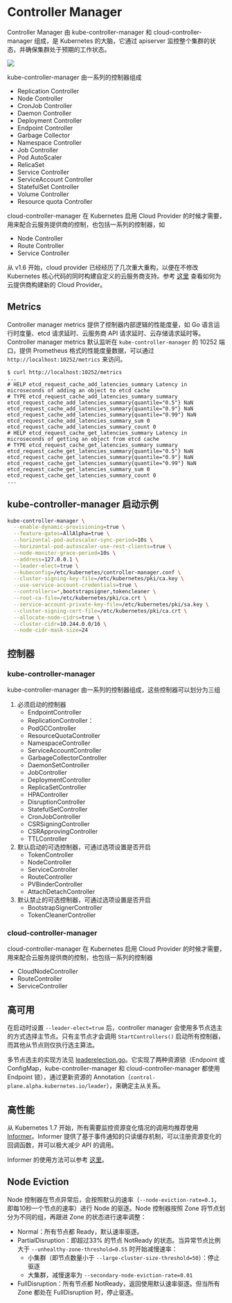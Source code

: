 # Controller Manager

Controller Manager 由 kube-controller-manager 和 cloud-controller-manager 组成，是 Kubernetes 的大脑，它通过 apiserver 监控整个集群的状态，并确保集群处于预期的工作状态。

![](images/post-ccm-arch.png)

kube-controller-manager 由一系列的控制器组成

- Replication Controller
- Node Controller
- CronJob Controller
- Daemon Controller
- Deployment Controller
- Endpoint Controller
- Garbage Collector
- Namespace Controller
- Job Controller
- Pod AutoScaler
- RelicaSet
- Service Controller
- ServiceAccount Controller
- StatefulSet Controller
- Volume Controller
- Resource quota Controller

cloud-controller-manager 在 Kubernetes 启用 Cloud Provider 的时候才需要，用来配合云服务提供商的控制，也包括一系列的控制器，如

- Node Controller
- Route Controller
- Service Controller

从 v1.6 开始，cloud provider 已经经历了几次重大重构，以便在不修改 Kubernetes 核心代码的同时构建自定义的云服务商支持。参考 [这里](../plugins/cloud-provider.md) 查看如何为云提供商构建新的 Cloud Provider。

## Metrics

Controller manager metrics 提供了控制器内部逻辑的性能度量，如 Go 语言运行时度量、etcd 请求延时、云服务商 API 请求延时、云存储请求延时等。Controller manager metrics 默认监听在 `kube-controller-manager` 的 10252 端口，提供 Prometheus 格式的性能度量数据，可以通过 `http://localhost:10252/metrics` 来访问。

```
$ curl http://localhost:10252/metrics
...
# HELP etcd_request_cache_add_latencies_summary Latency in microseconds of adding an object to etcd cache
# TYPE etcd_request_cache_add_latencies_summary summary
etcd_request_cache_add_latencies_summary{quantile="0.5"} NaN
etcd_request_cache_add_latencies_summary{quantile="0.9"} NaN
etcd_request_cache_add_latencies_summary{quantile="0.99"} NaN
etcd_request_cache_add_latencies_summary_sum 0
etcd_request_cache_add_latencies_summary_count 0
# HELP etcd_request_cache_get_latencies_summary Latency in microseconds of getting an object from etcd cache
# TYPE etcd_request_cache_get_latencies_summary summary
etcd_request_cache_get_latencies_summary{quantile="0.5"} NaN
etcd_request_cache_get_latencies_summary{quantile="0.9"} NaN
etcd_request_cache_get_latencies_summary{quantile="0.99"} NaN
etcd_request_cache_get_latencies_summary_sum 0
etcd_request_cache_get_latencies_summary_count 0
...
```

## kube-controller-manager 启动示例

```sh
kube-controller-manager \
  --enable-dynamic-provisioning=true \
  --feature-gates=AllAlpha=true \
  --horizontal-pod-autoscaler-sync-period=10s \
  --horizontal-pod-autoscaler-use-rest-clients=true \
  --node-monitor-grace-period=10s \
  --address=127.0.0.1 \
  --leader-elect=true \
  --kubeconfig=/etc/kubernetes/controller-manager.conf \
  --cluster-signing-key-file=/etc/kubernetes/pki/ca.key \
  --use-service-account-credentials=true \
  --controllers=*,bootstrapsigner,tokencleaner \
  --root-ca-file=/etc/kubernetes/pki/ca.crt \
  --service-account-private-key-file=/etc/kubernetes/pki/sa.key \
  --cluster-signing-cert-file=/etc/kubernetes/pki/ca.crt \
  --allocate-node-cidrs=true \
  --cluster-cidr=10.244.0.0/16 \
  --node-cidr-mask-size=24
```

## 控制器

### kube-controller-manager

kube-controller-manager 由一系列的控制器组成，这些控制器可以划分为三组

1. 必须启动的控制器
   - EndpointController
   - ReplicationController：
   - PodGCController
   - ResourceQuotaController
   - NamespaceController
   - ServiceAccountController
   - GarbageCollectorController
   - DaemonSetController
   - JobController
   - DeploymentController
   - ReplicaSetController
   - HPAController
   - DisruptionController
   - StatefulSetController
   - CronJobController
   - CSRSigningController
   - CSRApprovingController
   - TTLController
2. 默认启动的可选控制器，可通过选项设置是否开启
   - TokenController
   - NodeController
   - ServiceController
   - RouteController
   - PVBinderController
   - AttachDetachController
3. 默认禁止的可选控制器，可通过选项设置是否开启
   - BootstrapSignerController
   - TokenCleanerController

### cloud-controller-manager

cloud-controller-manager 在 Kubernetes 启用 Cloud Provider 的时候才需要，用来配合云服务提供商的控制，也包括一系列的控制器

- CloudNodeController
- RouteController
- ServiceController

## 高可用

在启动时设置 `--leader-elect=true` 后，controller manager 会使用多节点选主的方式选择主节点。只有主节点才会调用 `StartControllers()` 启动所有控制器，而其他从节点则仅执行选主算法。

多节点选主的实现方法见 [leaderelection.go](https://github.com/kubernetes/client-go/blob/master/tools/leaderelection/leaderelection.go)。它实现了两种资源锁（Endpoint 或 ConfigMap，kube-controller-manager 和 cloud-controller-manager 都使用 Endpoint 锁），通过更新资源的 Annotation（`control-plane.alpha.kubernetes.io/leader`），来确定主从关系。

## 高性能

从 Kubernetes 1.7 开始，所有需要监控资源变化情况的调用均推荐使用 [Informer](https://github.com/kubernetes/client-go/blob/master/tools/cache/shared_informer.go)。Informer 提供了基于事件通知的只读缓存机制，可以注册资源变化的回调函数，并可以极大减少 API 的调用。

Informer 的使用方法可以参考 [这里](https://github.com/feiskyer/kubernetes-handbook/tree/master/examples/client/informer)。

## Node Eviction

Node 控制器在节点异常后，会按照默认的速率（`--node-eviction-rate=0.1`，即每10秒一个节点的速率）进行 Node 的驱逐。Node 控制器按照 Zone 将节点划分为不同的组，再跟进 Zone 的状态进行速率调整：

- Normal：所有节点都 Ready，默认速率驱逐。
- PartialDisruption：即超过33% 的节点 NotReady 的状态。当异常节点比例大于 `--unhealthy-zone-threshold=0.55` 时开始减慢速率：
  - 小集群（即节点数量小于 `--large-cluster-size-threshold=50`）：停止驱逐
  - 大集群，减慢速率为 `--secondary-node-eviction-rate=0.01`
- FullDisruption：所有节点都 NotReady，返回使用默认速率驱逐。但当所有 Zone 都处在 FullDisruption 时，停止驱逐。
